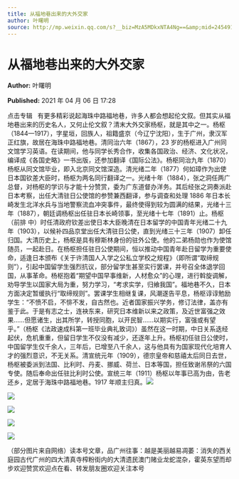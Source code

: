 ```yaml
---
title: 从福地巷出来的大外交家
author: 叶曙明
source: http://mp.weixin.qq.com/s?__biz=MzA5MDkxNTA4Ng==&amp;mid=2454910896&amp;idx=1&amp;sn=8bfef866f1f579b8b059a387c33a1474&amp;chksm=87a23fd1b0d5b6c7116c33337fd2ab4b1a54ce65c341d766fadee6dbc931a98aa7dea694d665&poc_token=HJ_Do2ejHyO-wNZGG8Q1S8FdPgy1YBBEob-nUEme
---
```


# 从福地巷出来的大外交家

**Author:** 叶曙明

**Published:** 2021 年 04 月 06 日 17:28

点击专辑   有更多精彩说起海珠中路福地巷，许多人都会想起伦文叙。但其实从福地巷出来的历史名人，又何止伦文叙？清末大外交家杨枢，就是其中之一。杨枢（1844—1917），字星垣，回族人，祖籍盛京（今辽宁沈阳），生于广州，隶汉军正红旗，故居在海珠中路福地巷。清同治六年（1867），23 岁的杨枢进入广州同文馆学习英语。在读期间，他与同学长秀合作，收集各国政治、经济、文化状况，编译成《各国史略》一书出版，还参加翻译《国际公法》。杨枢同治九年（1870）杨枢从同文馆毕业，即入北京同文馆深造。清光绪二年（1877）何如璋作为出使日本国钦差大臣时，杨枢为两名同行翻译之一。光绪十年（1884），张之洞任两广总督，对杨枢的学识与才能十分赞赏，委为广东道督办洋务。其后经张之洞奏派赴日本考察，出任大清驻日公使馆的参赞兼西翻译，参与调查和处理 1886 年日本长崎发生北洋水兵与当地警察流血冲突事件，最终使得到较为圆满的结果，光绪十三年（1887），朝廷调杨枢出任驻日本长崎领事，至光绪十七年（1891）止。杨枢（前排 中）时任清政府钦差出使日本大臣晚清在日本留学的中国青年光绪二十九年（1903），以候补四品京堂出任大清驻日公使，直到光绪三十三年（1907）卸任归国。大清历史上，杨枢是具有穆斯林身份的驻外公使。他的二弟杨勋也作为使馆随员，一起赴日。在杨枢担任驻日公使期间，恒以推动中国青年赴日留学为重要使命，适逢日本颁布《关于许清国人入学之公私立学校之规程》（即所谓“取缔规则”），引起中国留学生强烈抗议，部分留学生甚至实行罢课，并号召全体退学回国，从事革命。杨枢抱着“期望中国早事维新，人材愈众”的心理，进行斡旋调解，劝导学生以国家大局为重，努力学习，“考求实学，归飨我国”。福地巷不久，日本方面决定暂缓执行“取缔规则”。罢课学生相继复课，风潮遂告平息，杨枢谆谆勉励学生：“不愤不启，不悱不发，自古然也。近者国家振兴学务，修订法律，盖亦有鉴于此。于是有志之士，连袂东来，研究日本维新以来之政策，及近世富强之效果……但愿诸生，出其所学，转授同胞，以开民智……以期实行，富强或有望乎。”（杨枢《法政速成科第一班毕业典礼致词》）虽然在这一时期，中日关系迭经起伏，危机重重，但留日学生不仅没有减少，还逐年上升。杨枢初任驻日公使时，中国留学生仅千余人，三年后，已增至八千余人，这与他具有为国家现代化培育人才的强烈意识，不无关系。清宣统元年（1909），德宗皇帝和慈禧太后同日去世，杨枢被委派到法国、比利时、丹麦、挪威、荷兰、日本等国，担任致谢吊祭的六国专使。随后奉命出任驻比利时公使。宣统三年（1911）杨枢以年事已高为由，告老还乡，定居于海珠中路福地巷。1917 年顺主归真。![](https://mmbiz.qpic.cn/mmbiz_gif/Ljib4So7yuWiaYyUy2LD2xphKdkhBEVEIibgxiaqSrr4RxfPLSQZQpD4zeuMj7jN7jyM8pJYtRW6aFCGaaQenhZ3Gw/640?wx_fmt=gif)

![](https://mmbiz.qpic.cn/mmbiz_jpg/PJWG74pLsMazF5mIN6iatMJ6IgscrK8nWqL93sVlnmjSGUQVP6Nm5II4GIJp5H5V22HYfiaic32UMx9QxGv6ict4AA/640?wx_fmt=jpeg)

![](https://mmbiz.qpic.cn/mmbiz_jpg/PJWG74pLsMazF5mIN6iatMJ6IgscrK8nWP2aA5mnicj8gz9GW2Pq98icRibWMuK1CF3TcfZJA10Jagt6ibaoPJqicwiaw/640?wx_fmt=jpeg)

![](https://mmbiz.qpic.cn/mmbiz_jpg/PJWG74pLsMaTa0Dt3PYeH9b6X0kLjPjFqyr6rOMEMFxiczZUYicTS0CNs8bhg5UypIsrx53dHibTXEblJ8zaJdTPw/640?wx_fmt=jpeg)

![](https://mmbiz.qpic.cn/mmbiz_jpg/PJWG74pLsMazF5mIN6iatMJ6IgscrK8nWreeljKRD5Bwu1FklZFDecW3NKqeGPA7Y6UToR6KxkADCsepeACcgibQ/640?wx_fmt=jpeg)

（部分图片来自网络）读本号文章，品广州往事：越是美丽越易凋萎：消失的西关庭园古代广州的四大清真寺榨粉街内的大清遗民澳门赌业龙蛇混杂，霍英东望而却步欢迎赞赏欢迎点在看、转发朋友圈欢迎关注本号
